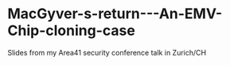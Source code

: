 # MacGyver-s-return---An-EMV-Chip-cloning-case
Slides from my Area41 security conference talk in Zurich/CH
